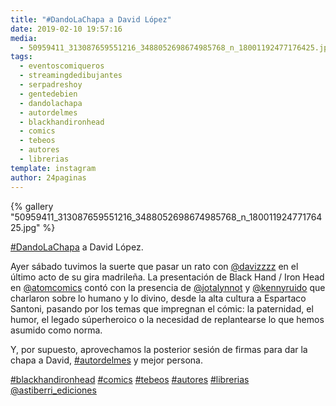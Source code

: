 ```yaml
---
title: "#DandoLaChapa a David López"
date: 2019-02-10 19:57:16
media: 
  - 50959411_313087659551216_3488052698674985768_n_18001192477176425.jpg
tags: 
  - eventoscomiqueros
  - streamingdedibujantes
  - serpadreshoy
  - gentedebien
  - dandolachapa
  - autordelmes
  - blackhandironhead
  - comics
  - tebeos
  - autores
  - librerias
template: instagram
author: 24paginas
---
```


{% gallery "50959411_313087659551216_3488052698674985768_n_18001192477176425.jpg" %}

[#DandoLaChapa](/etiquetas/dandolachapa) a David López.

Ayer sábado tuvimos la suerte que pasar un rato con [@davizzzz](https://instagram.com/davizzzz) en el último acto de su gira madrileña. La presentación de Black Hand / Iron Head en [@atomcomics](https://instagram.com/atomcomics) contó con la presencia de [@jotalynnot](https://instagram.com/jotalynnot) y [@kennyruido](https://instagram.com/kennyruido) que charlaron sobre lo humano y lo divino, desde la alta cultura a Espartaco Santoni, pasando por los temas que impregnan el cómic: la paternidad, el humor, el legado súperheroico o la necesidad de replantearse lo que hemos asumido como norma.

Y, por supuesto, aprovechamos la posterior sesión de firmas para dar la chapa a David, [#autordelmes](/etiquetas/autordelmes) y mejor persona.

[#blackhandironhead](/etiquetas/blackhandironhead) [#comics](/etiquetas/comics) [#tebeos](/etiquetas/tebeos) [#autores](/etiquetas/autores) [#librerias](/etiquetas/librerias) [@astiberri_ediciones](https://instagram.com/astiberri_ediciones)
